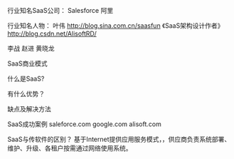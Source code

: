 
行业知名SaaS公司：
Salesforce
阿里




行业知名人物：
叶伟 
http://blog.sina.com.cn/saasfun
《SaaS架构设计作者》
http://blog.csdn.net/AlisoftRD/

李战
赵进
黄晓龙


SaaS商业模式


什么是SaaS?


有什么优势？


缺点及解决方法



SaaS成功案例
saleforce.com
google.com
alisoft.com


SaaS与传软件的区别？
基于Internet提供应用服务模式，，供应商负责系统部署、维护、升级、各租户按需通过网络使用系统。

